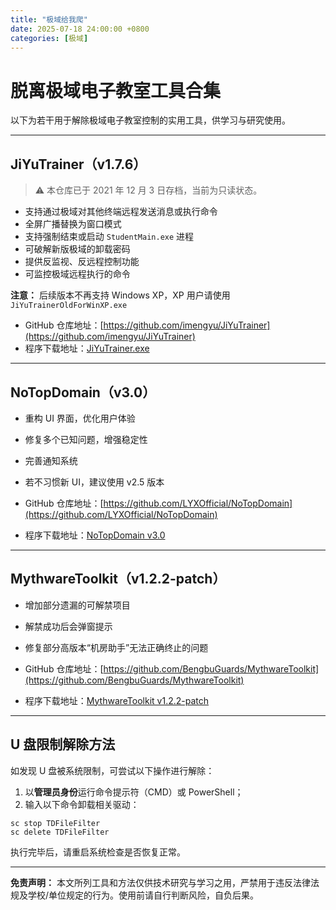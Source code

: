 ```yaml
---
title: "极域给我爬"
date: 2025-07-18 24:00:00 +0800
categories: [极域]
---
```


# 脱离极域电子教室工具合集

以下为若干用于解除极域电子教室控制的实用工具，供学习与研究使用。

---

## JiYuTrainer（v1.7.6）

> ⚠️ 本仓库已于 2021 年 12 月 3 日存档，当前为只读状态。

- 支持通过极域对其他终端远程发送消息或执行命令  
- 全屏广播替换为窗口模式  
- 支持强制结束或启动 `StudentMain.exe` 进程  
- 可破解新版极域的卸载密码  
- 提供反监视、反远程控制功能  
- 可监控极域远程执行的命令

**注意：** 后续版本不再支持 Windows XP，XP 用户请使用 `JiYuTrainerOldForWinXP.exe`

- GitHub 仓库地址：[https://github.com/imengyu/JiYuTrainer](https://github.com/imengyu/JiYuTrainer)  
- 程序下载地址：[JiYuTrainer.exe](https://raw.githubusercontent.com/imengyu/JiYuTrainer/master/Release/JiYuTrainer.exe)

---

## NoTopDomain（v3.0）

- 重构 UI 界面，优化用户体验  
- 修复多个已知问题，增强稳定性  
- 完善通知系统  
- 若不习惯新 UI，建议使用 v2.5 版本

- GitHub 仓库地址：[https://github.com/LYXOfficial/NoTopDomain](https://github.com/LYXOfficial/NoTopDomain)  
- 程序下载地址：[NoTopDomain v3.0](https://github.com/LYXOfficial/NoTopDomain/releases/download/v3.0/NoTopDomain.v3.0.exe)

---

## MythwareToolkit（v1.2.2-patch）

- 增加部分遗漏的可解禁项目  
- 解禁成功后会弹窗提示  
- 修复部分高版本“机房助手”无法正确终止的问题

- GitHub 仓库地址：[https://github.com/BengbuGuards/MythwareToolkit](https://github.com/BengbuGuards/MythwareToolkit)  
- 程序下载地址：[MythwareToolkit v1.2.2-patch](https://github.com/BengbuGuards/MythwareToolkit/releases/download/v1.2.2-patch/MythwareToolkit.v1.2.2-patch.x86.exe)

---

## U 盘限制解除方法

如发现 U 盘被系统限制，可尝试以下操作进行解除：

1. 以**管理员身份**运行命令提示符（CMD）或 PowerShell；
2. 输入以下命令卸载相关驱动：

```
sc stop TDFileFilter
sc delete TDFileFilter
```

执行完毕后，请重启系统检查是否恢复正常。

---

**免责声明：** 本文所列工具和方法仅供技术研究与学习之用，严禁用于违反法律法规及学校/单位规定的行为。使用前请自行判断风险，自负后果。